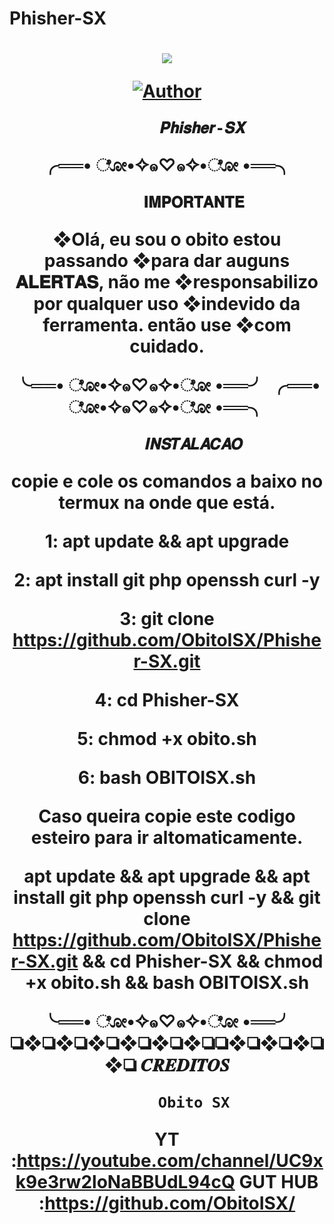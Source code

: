 # Phisher-SX #
<h1 align="center">
    <p>
        <img src= "https://thumbs.gfycat.com/NaughtyRawGalapagostortoise-size_restricted.gif">
    </p>
        <a href="https://github.com/ObitoISX/"><img title="Author"    src="https://img.shields.io/badge/Author-ObitoISX-purple.svg?style=for-the-badge&logo=github"></a>
    </p>
    
            𝑷𝒉𝒊𝒔𝒉𝒆𝒓-𝑺𝑿

╭══• ೋ•✧๑♡๑✧•ೋ •══╮

          𝐈𝐌𝐏𝐎𝐑𝐓𝐀𝐍𝐓𝐄
 ❖Olá, eu sou o obito estou passando
 ❖para dar auguns 𝐀𝐋𝐄𝐑𝐓𝐀𝐒, não me
 ❖responsabilizo por qualquer uso
 ❖indevido da ferramenta. então use
 ❖com cuidado.
 
╰══• ೋ•✧๑♡๑✧•ೋ •══╯
╭══• ೋ•✧๑♡๑✧•ೋ •══╮

          𝑰𝑵𝑺𝑻𝑨𝑳𝑨𝑪𝑨𝑶

copie e cole os comandos a baixo no
termux na onde que está. 

 1: apt update && apt upgrade 

 2: apt install git php openssh curl -y

 3: git clone https://github.com/ObitoISX/Phisher-SX.git

 4: cd Phisher-SX

 5: chmod +x obito.sh

 6: bash OBITOISX.sh

Caso queira copie este codigo esteiro para ir altomaticamente.

apt update && apt upgrade && apt install git php openssh curl -y && git clone https://github.com/ObitoISX/Phisher-SX.git && cd Phisher-SX && chmod +x obito.sh && bash OBITOISX.sh


╰══• ೋ•✧๑♡๑✧•ೋ •══╯
 ❏❖❏❖❏❖❏❖❏❖❏❖❏❏❖❏❖❏❖❏❖❏
          𝑪𝑹𝑬𝑫𝑰𝑻𝑶𝑺

          Obito SX

YT :https://youtube.com/channel/UC9xk9e3rw2loNaBBUdL94cQ
GUT HUB :https://github.com/ObitoISX/
